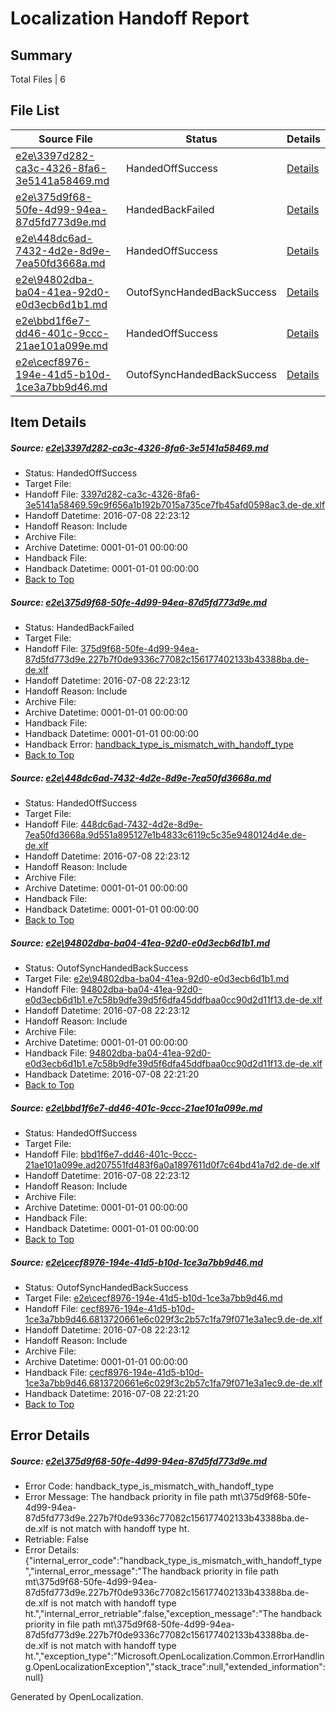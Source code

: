 # <a name='report-top'></a> Localization Handoff Report

## Summary
 Total Files | 6

## File List
 Source File | Status | Details 
 ----------- | ------ | ------- 
 [e2e\3397d282-ca3c-4326-8fa6-3e5141a58469.md](https://github.com/OpenLocalizationTestOrg/oltest/blob/390659e4c9f4450b709327c9c901a8a827181dd0/e2e/3397d282-ca3c-4326-8fa6-3e5141a58469.md) | HandedOffSuccess | [Details](#45358d78ae8a24e719ad004ff2b2fc6f385e255b3)
 [e2e\375d9f68-50fe-4d99-94ea-87d5fd773d9e.md](https://github.com/OpenLocalizationTestOrg/oltest/blob/b39cb8d70082accb3bf6afdd8103a7cdedd96cee/e2e/375d9f68-50fe-4d99-94ea-87d5fd773d9e.md) | HandedBackFailed | [Details](#e06b243c412873f8e8ac5789cc138a068ad8c75b4)
 [e2e\448dc6ad-7432-4d2e-8d9e-7ea50fd3668a.md](https://github.com/OpenLocalizationTestOrg/oltest/blob/d0fd084598aca25bca0d3373f3f5421a821fd979/e2e/448dc6ad-7432-4d2e-8d9e-7ea50fd3668a.md) | HandedOffSuccess | [Details](#9f6286bf05fe7434459ec51de5a9aaf2ae9a14ec5)
 [e2e\94802dba-ba04-41ea-92d0-e0d3ecb6d1b1.md](https://github.com/OpenLocalizationTestOrg/oltest/blob/a961091e84b17f07fce605d16b1c6edafa39e95b/e2e/94802dba-ba04-41ea-92d0-e0d3ecb6d1b1.md) | OutofSyncHandedBackSuccess | [Details](#3e6ca12fb89efeb5bc2728dd68ac25565d37cf0b6)
 [e2e\bbd1f6e7-dd46-401c-9ccc-21ae101a099e.md](https://github.com/OpenLocalizationTestOrg/oltest/blob/390659e4c9f4450b709327c9c901a8a827181dd0/e2e/bbd1f6e7-dd46-401c-9ccc-21ae101a099e.md) | HandedOffSuccess | [Details](#cd787ec79de001a8ccbfedc19f258a6b03dd35167)
 [e2e\cecf8976-194e-41d5-b10d-1ce3a7bb9d46.md](https://github.com/OpenLocalizationTestOrg/oltest/blob/349a3981cdc5dd11e4cc14a0b5068e28ccef2f5a/e2e/cecf8976-194e-41d5-b10d-1ce3a7bb9d46.md) | OutofSyncHandedBackSuccess | [Details](#644f060c511a7cfbd8beedf6f4bfdae37fdb6d839)

## Item Details
##### <a name='45358d78ae8a24e719ad004ff2b2fc6f385e255b3'></a> Source: [e2e\3397d282-ca3c-4326-8fa6-3e5141a58469.md](https://github.com/OpenLocalizationTestOrg/oltest/blob/390659e4c9f4450b709327c9c901a8a827181dd0/e2e/3397d282-ca3c-4326-8fa6-3e5141a58469.md)
* Status: HandedOffSuccess
* Target File: 
* Handoff File: [3397d282-ca3c-4326-8fa6-3e5141a58469.59c9f656a1b192b7015a735ce7fb45afd0598ac3.de-de.xlf](https://github.com/OpenLocalizationTestOrg/olhandoff-e2e/blob/4aa4a91443ec381c85f4e964c9092a4546456f94/ol-handoff/OpenLocalizationTestOrg/oltest-dede-fly/ci/3397d282-ca3c-4326-8fa6-3e5141a58469.59c9f656a1b192b7015a735ce7fb45afd0598ac3.de-de.xlf)
* Handoff Datetime: 2016-07-08 22:23:12
* Handoff Reason: Include
* Archive File: 
* Archive Datetime: 0001-01-01 00:00:00
* Handback File: 
* Handback Datetime: 0001-01-01 00:00:00
* [Back to Top](#report-top)

##### <a name='e06b243c412873f8e8ac5789cc138a068ad8c75b4'></a> Source: [e2e\375d9f68-50fe-4d99-94ea-87d5fd773d9e.md](https://github.com/OpenLocalizationTestOrg/oltest/blob/b39cb8d70082accb3bf6afdd8103a7cdedd96cee/e2e/375d9f68-50fe-4d99-94ea-87d5fd773d9e.md)
* Status: HandedBackFailed
* Target File: 
* Handoff File: [375d9f68-50fe-4d99-94ea-87d5fd773d9e.227b7f0de9336c77082c156177402133b43388ba.de-de.xlf](https://github.com/OpenLocalizationTestOrg/olhandoff-e2e/blob/4aa4a91443ec381c85f4e964c9092a4546456f94/ol-handoff/OpenLocalizationTestOrg/oltest-dede-fly/ci/375d9f68-50fe-4d99-94ea-87d5fd773d9e.227b7f0de9336c77082c156177402133b43388ba.de-de.xlf)
* Handoff Datetime: 2016-07-08 22:23:12
* Handoff Reason: Include
* Archive File: 
* Archive Datetime: 0001-01-01 00:00:00
* Handback File: 
* Handback Datetime: 0001-01-01 00:00:00
* Handback Error: [handback_type_is_mismatch_with_handoff_type](#e06b243c412873f8e8ac5789cc138a068ad8c75b4handback_type_is_mismatch_with_handoff_type)
* [Back to Top](#report-top)

##### <a name='9f6286bf05fe7434459ec51de5a9aaf2ae9a14ec5'></a> Source: [e2e\448dc6ad-7432-4d2e-8d9e-7ea50fd3668a.md](https://github.com/OpenLocalizationTestOrg/oltest/blob/d0fd084598aca25bca0d3373f3f5421a821fd979/e2e/448dc6ad-7432-4d2e-8d9e-7ea50fd3668a.md)
* Status: HandedOffSuccess
* Target File: 
* Handoff File: [448dc6ad-7432-4d2e-8d9e-7ea50fd3668a.9d551a895127e1b4833c6119c5c35e9480124d4e.de-de.xlf](https://github.com/OpenLocalizationTestOrg/olhandoff-e2e/blob/4aa4a91443ec381c85f4e964c9092a4546456f94/ol-handoff/OpenLocalizationTestOrg/oltest-dede-fly/ci/448dc6ad-7432-4d2e-8d9e-7ea50fd3668a.9d551a895127e1b4833c6119c5c35e9480124d4e.de-de.xlf)
* Handoff Datetime: 2016-07-08 22:23:12
* Handoff Reason: Include
* Archive File: 
* Archive Datetime: 0001-01-01 00:00:00
* Handback File: 
* Handback Datetime: 0001-01-01 00:00:00
* [Back to Top](#report-top)

##### <a name='3e6ca12fb89efeb5bc2728dd68ac25565d37cf0b6'></a> Source: [e2e\94802dba-ba04-41ea-92d0-e0d3ecb6d1b1.md](https://github.com/OpenLocalizationTestOrg/oltest/blob/a961091e84b17f07fce605d16b1c6edafa39e95b/e2e/94802dba-ba04-41ea-92d0-e0d3ecb6d1b1.md)
* Status: OutofSyncHandedBackSuccess
* Target File: [e2e\94802dba-ba04-41ea-92d0-e0d3ecb6d1b1.md](https://github.com/OpenLocalizationTestOrg/oltest-dede-fly/blob/fbd2f6e3d4370806ba9803b1dc6cb1d896c95a10/e2e/94802dba-ba04-41ea-92d0-e0d3ecb6d1b1.md)
* Handoff File: [94802dba-ba04-41ea-92d0-e0d3ecb6d1b1.e7c58b9dfe39d5f6dfa45ddfbaa0cc90d2d11f13.de-de.xlf](https://github.com/OpenLocalizationTestOrg/olhandoff-e2e/blob/4aa4a91443ec381c85f4e964c9092a4546456f94/ol-handoff/OpenLocalizationTestOrg/oltest-dede-fly/ci/94802dba-ba04-41ea-92d0-e0d3ecb6d1b1.e7c58b9dfe39d5f6dfa45ddfbaa0cc90d2d11f13.de-de.xlf)
* Handoff Datetime: 2016-07-08 22:23:12
* Handoff Reason: Include
* Archive File: 
* Archive Datetime: 0001-01-01 00:00:00
* Handback File: [94802dba-ba04-41ea-92d0-e0d3ecb6d1b1.e7c58b9dfe39d5f6dfa45ddfbaa0cc90d2d11f13.de-de.xlf](https://github.com/OpenLocalizationTestOrg/olhandback-e2e/blob/d463c57b0fbc181ea97c4759f6b401dec8264529/ol-handback/OpenLocalizationTestOrg/oltest-dede-fly/ci/mt/94802dba-ba04-41ea-92d0-e0d3ecb6d1b1.e7c58b9dfe39d5f6dfa45ddfbaa0cc90d2d11f13.de-de.xlf)
* Handback Datetime: 2016-07-08 22:21:20
* [Back to Top](#report-top)

##### <a name='cd787ec79de001a8ccbfedc19f258a6b03dd35167'></a> Source: [e2e\bbd1f6e7-dd46-401c-9ccc-21ae101a099e.md](https://github.com/OpenLocalizationTestOrg/oltest/blob/390659e4c9f4450b709327c9c901a8a827181dd0/e2e/bbd1f6e7-dd46-401c-9ccc-21ae101a099e.md)
* Status: HandedOffSuccess
* Target File: 
* Handoff File: [bbd1f6e7-dd46-401c-9ccc-21ae101a099e.ad207551fd483f6a0a1897611d0f7c64bd41a7d2.de-de.xlf](https://github.com/OpenLocalizationTestOrg/olhandoff-e2e/blob/4aa4a91443ec381c85f4e964c9092a4546456f94/ol-handoff/OpenLocalizationTestOrg/oltest-dede-fly/ci/bbd1f6e7-dd46-401c-9ccc-21ae101a099e.ad207551fd483f6a0a1897611d0f7c64bd41a7d2.de-de.xlf)
* Handoff Datetime: 2016-07-08 22:23:12
* Handoff Reason: Include
* Archive File: 
* Archive Datetime: 0001-01-01 00:00:00
* Handback File: 
* Handback Datetime: 0001-01-01 00:00:00
* [Back to Top](#report-top)

##### <a name='644f060c511a7cfbd8beedf6f4bfdae37fdb6d839'></a> Source: [e2e\cecf8976-194e-41d5-b10d-1ce3a7bb9d46.md](https://github.com/OpenLocalizationTestOrg/oltest/blob/349a3981cdc5dd11e4cc14a0b5068e28ccef2f5a/e2e/cecf8976-194e-41d5-b10d-1ce3a7bb9d46.md)
* Status: OutofSyncHandedBackSuccess
* Target File: [e2e\cecf8976-194e-41d5-b10d-1ce3a7bb9d46.md](https://github.com/OpenLocalizationTestOrg/oltest-dede-fly/blob/fbd2f6e3d4370806ba9803b1dc6cb1d896c95a10/e2e/cecf8976-194e-41d5-b10d-1ce3a7bb9d46.md)
* Handoff File: [cecf8976-194e-41d5-b10d-1ce3a7bb9d46.6813720661e6c029f3c2b57c1fa79f071e3a1ec9.de-de.xlf](https://github.com/OpenLocalizationTestOrg/olhandoff-e2e/blob/4aa4a91443ec381c85f4e964c9092a4546456f94/ol-handoff/OpenLocalizationTestOrg/oltest-dede-fly/ci/cecf8976-194e-41d5-b10d-1ce3a7bb9d46.6813720661e6c029f3c2b57c1fa79f071e3a1ec9.de-de.xlf)
* Handoff Datetime: 2016-07-08 22:23:12
* Handoff Reason: Include
* Archive File: 
* Archive Datetime: 0001-01-01 00:00:00
* Handback File: [cecf8976-194e-41d5-b10d-1ce3a7bb9d46.6813720661e6c029f3c2b57c1fa79f071e3a1ec9.de-de.xlf](https://github.com/OpenLocalizationTestOrg/olhandback-e2e/blob/d463c57b0fbc181ea97c4759f6b401dec8264529/ol-handback/OpenLocalizationTestOrg/oltest-dede-fly/ci/mt/cecf8976-194e-41d5-b10d-1ce3a7bb9d46.6813720661e6c029f3c2b57c1fa79f071e3a1ec9.de-de.xlf)
* Handback Datetime: 2016-07-08 22:21:20
* [Back to Top](#report-top)


## Error Details
##### <a name='e06b243c412873f8e8ac5789cc138a068ad8c75b4handback_type_is_mismatch_with_handoff_type'></a> Source: [e2e\375d9f68-50fe-4d99-94ea-87d5fd773d9e.md](#e06b243c412873f8e8ac5789cc138a068ad8c75b4)
* Error Code: handback_type_is_mismatch_with_handoff_type
* Error Message: The handback priority in file path mt\375d9f68-50fe-4d99-94ea-87d5fd773d9e.227b7f0de9336c77082c156177402133b43388ba.de-de.xlf is not match with handoff type ht.
* Retriable: False
* Error Details: {"internal_error_code":"handback_type_is_mismatch_with_handoff_type","internal_error_message":"The handback priority in file path mt\\375d9f68-50fe-4d99-94ea-87d5fd773d9e.227b7f0de9336c77082c156177402133b43388ba.de-de.xlf is not match with handoff type ht.","internal_error_retriable":false,"exception_message":"The handback priority in file path mt\\375d9f68-50fe-4d99-94ea-87d5fd773d9e.227b7f0de9336c77082c156177402133b43388ba.de-de.xlf is not match with handoff type ht.","exception_type":"Microsoft.OpenLocalization.Common.ErrorHandling.OpenLocalizationException","stack_trace":null,"extended_information":null}


Generated by OpenLocalization.
